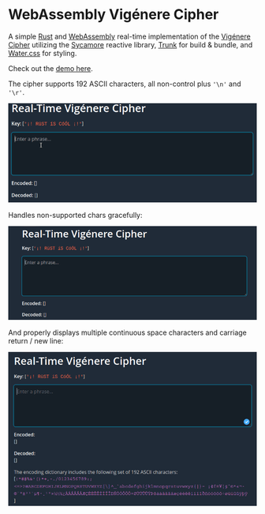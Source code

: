 # WebAssembly Vigénere Cipher

A simple [Rust] and [WebAssembly] real-time implementation of the [Vigénere Cipher] utilizing the [Sycamore] reactive library, [Trunk] for build & bundle, and [Water.css] for styling.

Check out the [demo here].

The cipher supports 192 ASCII characters, all non-control plus `'\n'` and `'\r'`.

![char support](/img/demo-1.gif)

Handles non-supported chars gracefully:

![error handling](/img/demo-2.gif)

And properly displays multiple continuous space characters and carriage return / new line:

![space support](/img/demo-4.gif)

[WebAssembly]:https://webassembly.org/
[Sycamore]:https://sycamore-rs.netlify.app/
[Rust]:https://www.rust-lang.org
[Vigénere Cipher]:https://en.wikipedia.org/wiki/Vigen%C3%A8re_cipher
[demo here]:https://wasm-vigenere-cipher.onrender.com/
[Water.css]:https://watercss.kognise.dev/
[Trunk]:https://trunkrs.dev/

